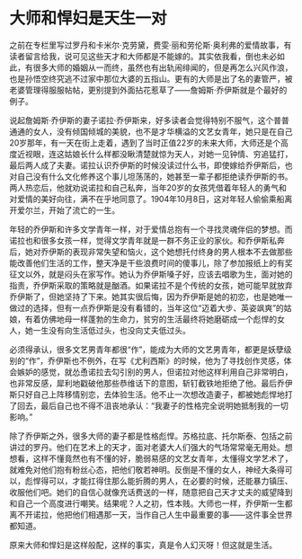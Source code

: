 # 大师和悍妇是天生一对

之前在专栏里写过罗丹和卡米尔·克劳黛，费雯·丽和劳伦斯·奥利弗的爱情故事，有读者留言给我，说可见这些天才和大师都是不能嫁的。其实依我看，倒也未必如此，有很多大师的婚姻从一而终，虽然也有出轨闹绯闻的，但是再怎么兴风作浪，也是孙悟空终究逃不过家中那位大婆的五指山。更有的大师是出了名的妻管严，被老婆管理得服服帖帖，更别提到外面拈花惹草了——詹姆斯·乔伊斯就是个最好的例子。 

说起詹姆斯·乔伊斯的妻子诺拉·乔伊斯来，好多读者会觉得特别不服气，这个普普通通的女人，没有倾国倾城的美貌，也不是才华横溢的文艺女青年，她只是在自己20岁那年，有一天在街上走着，遇到了当时正值22岁的未来大师，大师还是个高度近视眼，连这姑娘长什么样都没瞅清楚就惊为天人，对她一见钟情、穷追猛打，最后两人成了夫妻。诺拉认识乔伊斯的时候没读过什么书，即使嫁给乔伊斯后，也对自己没有什么文化修养这个事儿坦荡荡的，她甚至一辈子都拒绝读乔伊斯的书。两人热恋后，他就劝说诺拉和自己私奔，当年20岁的女孩凭借着年轻人的勇气和对爱情的美好向往，满不在乎地同意了。1904年10月8日，这对年轻人偷偷乘船离开爱尔兰，开始了流亡的一生。 

年轻的乔伊斯和许多文学青年一样，对于爱情总抱有一个寻找灵魂伴侣的梦想。而诺拉也和很多女孩一样，觉得文学青年就是一群不务正业的家伙。和乔伊斯私奔后，她对乔伊斯的表现非常失望和恼火，这个她想托付终身的男人根本不去做那些能改善他们生活的工作，整天净是干些浪费时间的傻事儿，除了参加报纸上的有奖征文以外，就是闷头在家写作。她认为乔伊斯嗓子好，应该去唱歌为生，面对她的指责，乔伊斯采取的策略就是酗酒。如果诺拉不是个传统的女孩，她可能早就放弃乔伊斯了，但她坚持了下来。她其实很后悔，因为乔伊斯是她的初恋，也是她唯一做过的选择，但有一点乔伊斯是没有看错的，当年这位“迈着大步、英姿飒爽”的姑娘，有着仿佛地母一样蓬勃的生命力，贫穷的生活最终将她磨砺成一个彪悍的女人，她一生没有向生活低过头，也没向丈夫低过头。 

必须得承认，很多文艺男青年都很“作”，能成为大师的文艺男青年，都更是妖孽级别的“作”，乔伊斯也不例外，在写《尤利西斯》的时候，他为了寻找创作灵感，体会嫉妒的感觉，就怂恿诺拉去勾引别的男人，但诺拉对他这样利用自己非常明白，也非常反感，犀利地戳破他那些恭维话下的意图，斩钉截铁地拒绝了他。最后乔伊斯只好自己上阵移情别恋，去体验生活。他不止一次想改造妻子，都被她彪悍地打了回去，最后自己也不得不沮丧地承认：“我妻子的性格完全说明她抵制我的一切影响。” 

除了乔伊斯之外，很多大师的妻子都是性格彪悍。苏格拉底、托尔斯泰、包括之前讲过的罗丹。他们在艺术上的天才，面对老婆大人们强大的气场常常毫无用处。想想看，这样不懂竟然也有不懂的好，脆弱易感的文艺女青年，太懂得文学艺术了，就难免对他们抱有粉丝心态，把他们敬若神明。反倒是不懂的女人，神经大条得可以，彪悍得可以，才能扛得住那么能折腾的男人，在必要的时候，还能暴力镇压、收服他们吧。她们的自信心就像充话费送的一样，随意把自己天才丈夫的威望降到和自己一个高度进行嘲笑。结果呢？人之初，性本贱。大师也一样，乔伊斯一生都离不开诺拉，他把他们相遇那一天，当作自己人生中最重要的事——这件事全世界都知道。 

原来大师和悍妇是这样般配，这样的事实，真是令人幻灭呀！但这就是生活。